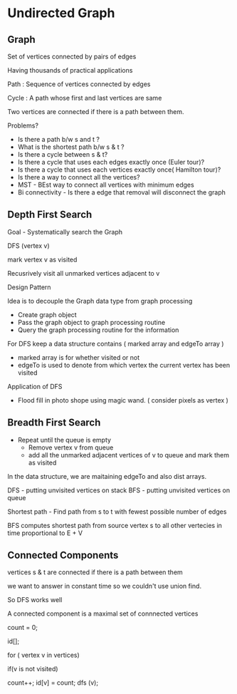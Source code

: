 Undirected Graph
=


Graph
- 

 Set of vertices connected by pairs of edges
 
 Having thousands of practical applications
 
 Path : Sequence of vertices connected by edges
 
 Cycle : A path whose first and last vertices are same
 
 Two vertices are connected if there is a path between them.
 
 
 Problems?
 
  * Is there a path b/w s and t ?
  * What is the shortest path b/w s & t ?
  * Is there a cycle between s & t?
  * Is there a cycle that uses each edges exactly once (Euler tour)?
  * Is there a cycle that uses each vertices exactly once( Hamilton tour)?
  * Is there a  way to connect all the vertices?
  * MST - BEst way to connect all vertices with minimum edges
  * Bi connectivity -  Is there a edge that removal will disconnect the graph

Depth First Search
-

  Goal - Systematically search the Graph
  
  DFS (vertex v)
  
   mark vertex v as visited
   
   Recusrively visit all unmarked vertices adjacent to v
   

Design Pattern

   Idea is to decouple the Graph data type from graph processing
   
   * Create graph object
   * Pass the graph object to graph processing routine
   * Query the graph processing routine for the information


For DFS keep a data structure contains ( marked array and edgeTo array )

 * marked array is for whether visited or not
 * edgeTo is used to denote from which vertex the current vertex has been visited
 

Application of DFS
  
   * Flood fill in photo shope using magic wand. ( consider pixels as vertex )



Breadth First Search
-

 * Repeat until the queue is empty
     + Remove vertex v from queue
     + add all the unmarked adjacent vertices of v to queue and mark them as visited

 In the data structure, we are maitaining edgeTo and also dist arrays.
 
 
 DFS - putting unvisited vertices on stack
 BFS - putting unvisited vertices on queue
 
 Shortest path - Find path from s to t with fewest possible number of edges
 
 BFS computes shortest path from source vertex s to all other vertecies in time proportional to E + V
 
Connected Components
-

vertices s & t are connected if there is a path between them

we want to answer in constant time so we couldn't use union find.

So DFS works well

A connected component is a maximal set of connnected vertices


count = 0;

id[];

for ( vertex v in vertices)

 if(v is not visited)
 
 count++;
 id[v] = count;
 dfs (v);

